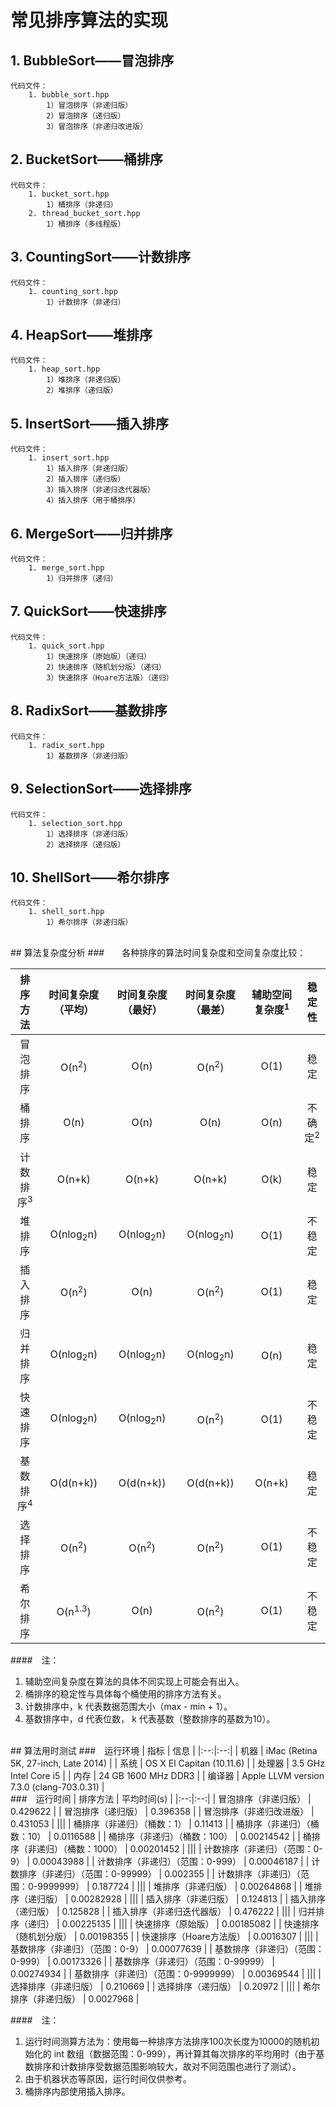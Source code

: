 # 常见排序算法的实现

## 1. BubbleSort——冒泡排序
  
	代码文件：  
		1. bubble_sort.hpp
			1）冒泡排序（非递归版）
			2）冒泡排序（递归版）
			3）冒泡排序（非递归改进版）
		
## 2. BucketSort——桶排序
  
	代码文件：  
		1. bucket_sort.hpp
			1）桶排序（非递归）
		2. thread_bucket_sort.hpp
			1）桶排序（多线程版）
		
## 3. CountingSort——计数排序

	代码文件：  
		1. counting_sort.hpp
			1）计数排序（非递归）

## 4. HeapSort——堆排序

	代码文件：  
		1. heap_sort.hpp
			1）堆排序（非递归版）
			2）堆排序（递归版）

## 5. InsertSort——插入排序
  
	代码文件：  
		1. insert_sort.hpp
			1）插入排序（非递归版）
			2）插入排序（递归版）
			3）插入排序（非递归迭代器版）
			4）插入排序（用于桶排序）
		
## 6. MergeSort——归并排序
  
	代码文件：  
		1. merge_sort.hpp
			1）归并排序（递归）

## 7. QuickSort——快速排序
  
	代码文件：  
		1. quick_sort.hpp
			1）快速排序（原始版）（递归）
			2）快速排序（随机划分版）（递归）
			3）快速排序（Hoare方法版）（递归）
			
## 8. RadixSort——基数排序
	代码文件：  
		1. radix_sort.hpp
			1）基数排序（非递归版）

## 9. SelectionSort——选择排序
  
	代码文件：  
		1. selection_sort.hpp
			1）选择排序（非递归版）
			2）选择排序（递归版）
			
## 10. ShellSort——希尔排序
	代码文件：  
		1. shell_sort.hpp
			1）希尔排序（非递归版）


<br/>
## 算法复杂度分析 
###　　各种排序的算法时间复杂度和空间复杂度比较：

| 排序方法 | 时间复杂度（平均） | 时间复杂度（最好） | 时间复杂度（最差） | 辅助空间复杂度<sup>1</sup> | 稳定性 |
|:--:|:--:|:--:|:--:|:--:|:--:|
| 冒泡排序 | O(n<sup>2</sup>) | O(n) | O(n<sup>2</sup>) | O(1) | 稳定 |
| 桶排序 | O(n) | O(n) | O(n) | O(n) | 不确定<sup>2</sup> |
| 计数排序<sup>3</sup> | O(n+k) | O(n+k) | O(n+k) | O(k) | 稳定 |
| 堆排序 | O(nlog<sub>2</sub>n) | O(nlog<sub>2</sub>n) | O(nlog<sub>2</sub>n) | O(1) | 不稳定 |
| 插入排序 | O(n<sup>2</sup>) | O(n) | O(n<sup>2</sup>) | O(1) | 稳定 |
| 归并排序 | O(nlog<sub>2</sub>n) | O(nlog<sub>2</sub>n) | O(nlog<sub>2</sub>n) | O(n) | 稳定 |
| 快速排序 | O(nlog<sub>2</sub>n) | O(nlog<sub>2</sub>n) | O(n<sup>2</sup>) | O(1) | 不稳定 |
| 基数排序<sup>4</sup> | O(d(n+k)) | O(d(n+k)) | O(d(n+k)) | O(n+k) | 稳定 |
| 选择排序 | O(n<sup>2</sup>) | O(n<sup>2</sup>) | O(n<sup>2</sup>) | O(1) | 不稳定 |
| 希尔排序 | O(n<sup>1.3</sup>) | O(n) | O(n<sup>2</sup>) | O(1) | 不稳定 |
####　注：  
1. 辅助空间复杂度在算法的具体不同实现上可能会有出入。
2. 桶排序的稳定性与具体每个桶使用的排序方法有关。  
3. 计数排序中，k 代表数据范围大小（max - min + 1）。
4. 基数排序中，d 代表位数， k 代表基数（整数排序的基数为10）。


<br/>
## 算法用时测试
###　运行环境
| 指标 | 信息 |
|:--:|:--:|
| 机器 | iMac (Retina 5K, 27-inch, Late 2014) |
| 系统 | OS X El Capitan (10.11.6) |
| 处理器 | 3.5 GHz Intel Core i5 |
| 内存 | 24 GB 1600 MHz DDR3 |
| 编译器 | Apple LLVM version 7.3.0 (clang-703.0.31) |

<br/>
###　运行时间
| 排序方法 | 平均时间(s) |
|:--:|:--:|
| 冒泡排序（非递归版） | 0.429622 |
| 冒泡排序（递归版） | 0.396358 |
| 冒泡排序（非递归改进版） | 0.431053 |
|||
| 桶排序（非递归）（桶数：1） | 0.11413 |
| 桶排序（非递归）（桶数：10） | 0.0116588 |
| 桶排序（非递归）（桶数：100） | 0.00214542 |
| 桶排序（非递归）（桶数：1000） | 0.00201452 |
|||
| 计数排序（非递归）（范围：0-9） | 0.00043988 |
| 计数排序（非递归）（范围：0-999） | 0.00046187 |
| 计数排序（非递归）（范围：0-99999） | 0.002355 |
| 计数排序（非递归）（范围：0-9999999） | 0.187724 |
|||
| 堆排序（非递归版） | 0.00264868 |
| 堆排序（递归版） | 0.00282928 |
|||
| 插入排序（非递归版） | 0.124813 |
| 插入排序（递归版） | 0.125828 |
| 插入排序（非递归迭代器版） | 0.476222 |
|||
| 归并排序（递归） | 0.00225135 |
|||
| 快速排序（原始版） | 0.00185082 |
| 快速排序（随机划分版） | 0.00198355 |
| 快速排序（Hoare方法版） | 0.0016307 |
|||
| 基数排序（非递归）（范围：0-9） | 0.00077639 |
| 基数排序（非递归）（范围：0-999） | 0.00173326 |
| 基数排序（非递归）（范围：0-99999） | 0.00274934 |
| 基数排序（非递归）（范围：0-9999999） | 0.00369544 |
|||
| 选择排序（非递归版） | 0.210669 |
| 选择排序（递归版） | 0.20972 |
|||
| 希尔排序（非递归版） | 0.0027968 |

####　注：  
1. 运行时间测算方法为：使用每一种排序方法排序100次长度为10000的随机初始化的 int 数组（数据范围：0-999），再计算其每次排序的平均用时（由于基数排序和计数排序受数据范围影响较大，故对不同范围也进行了测试）。  
2. 由于机器状态等原因，运行时间仅供参考。
3. 桶排序内部使用插入排序。